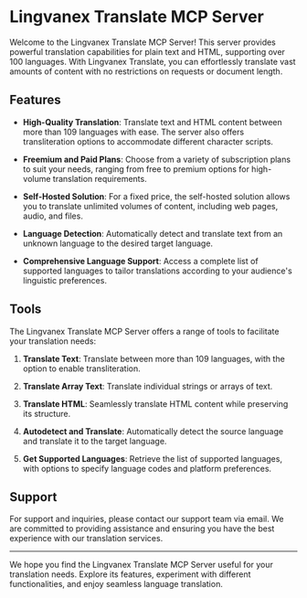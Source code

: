 # Lingvanex Translate MCP Server

Welcome to the Lingvanex Translate MCP Server! This server provides powerful translation capabilities for plain text and HTML, supporting over 100 languages. With Lingvanex Translate, you can effortlessly translate vast amounts of content with no restrictions on requests or document length.

## Features

- **High-Quality Translation**: Translate text and HTML content between more than 109 languages with ease. The server also offers transliteration options to accommodate different character scripts.
  
- **Freemium and Paid Plans**: Choose from a variety of subscription plans to suit your needs, ranging from free to premium options for high-volume translation requirements.

- **Self-Hosted Solution**: For a fixed price, the self-hosted solution allows you to translate unlimited volumes of content, including web pages, audio, and files.

- **Language Detection**: Automatically detect and translate text from an unknown language to the desired target language.

- **Comprehensive Language Support**: Access a complete list of supported languages to tailor translations according to your audience's linguistic preferences.

## Tools

The Lingvanex Translate MCP Server offers a range of tools to facilitate your translation needs:

1. **Translate Text**: Translate between more than 109 languages, with the option to enable transliteration.

2. **Translate Array Text**: Translate individual strings or arrays of text.

3. **Translate HTML**: Seamlessly translate HTML content while preserving its structure.

4. **Autodetect and Translate**: Automatically detect the source language and translate it to the target language.

5. **Get Supported Languages**: Retrieve the list of supported languages, with options to specify language codes and platform preferences.

## Support

For support and inquiries, please contact our support team via email. We are committed to providing assistance and ensuring you have the best experience with our translation services.

---

We hope you find the Lingvanex Translate MCP Server useful for your translation needs. Explore its features, experiment with different functionalities, and enjoy seamless language translation.